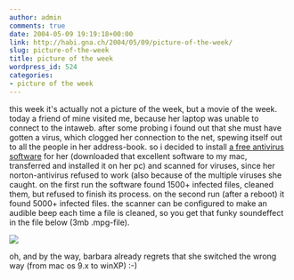 ```yaml
---
author: admin
comments: true
date: 2004-05-09 19:19:18+00:00
link: http://habi.gna.ch/2004/05/09/picture-of-the-week/
slug: picture-of-the-week
title: picture of the week
wordpress_id: 524
categories:
- picture of the week
---
```


this week it's actually not a picture of the week, but a movie of the week.
today a friend of mine visited me, because her laptop was unable to connect to the intaweb.
after some probing i found out that she must have gotten a virus, which clogged her connection to the net, spewing itself out to all the people in her address-book.
so i decided to install [a free antivirus software](http://www.free-av.de/) for her (downloaded that excellent software to my mac, transferred and installed it on her pc) and scanned for viruses, since her norton-antivirus refused to work (also because of the multiple viruses she caught.
on the first run the software found 1500+ infected files, cleaned them, but refused to finish its process. on the second run (after a reboot) it found 5000+ infected files. the scanner can be configured to make an audible beep each time a file is cleaned, so you get that funky soundeffect in the file below (3mb .mpg-file).

[![](http://habi.gna.ch/blog/images/virii.jpg)](http://habi.gna.ch/blog/images/MOV03203.MPG)

oh, and by the way, barbara already regrets that she switched the wrong way (from mac os 9.x to winXP) :-)
